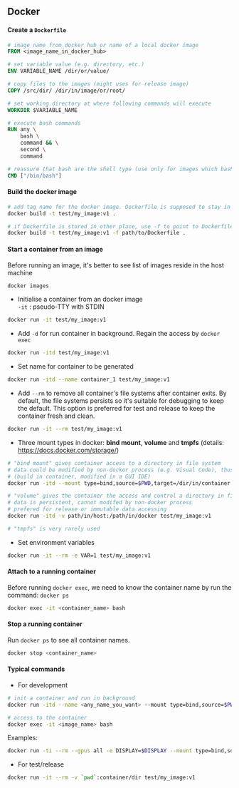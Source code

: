 ## Docker
#### Create a `Dockerfile`
```dockerfile
# image name from docker hub or name of a local docker image
FROM <image_name_in_docker_hub>

# set variable value (e.g. directory, etc.)
ENV VARIABLE_NAME /dir/or/value/

# copy files to the images (might uses for release image)
COPY /src/dir/ /dir/in/image/or/root/

# set working directory at where following commands will execute
WORKDIR $VARIABLE_NAME

# execute bash commands
RUN any \
    bash \
    command && \
    second \
    command

# reassure that bash are the shell type (use only for images which bash is not the default shell)
CMD ["/bin/bash"]

```

#### Build the docker image
```bash
# add tag name for the docker image. Dockerfile is supposed to stay in the same folder
docker build -t test/my_image:v1 .

# if Dockerfile is stored in other place, use -f to point to Dockerfile
docker build -t test/my_image:v1 -f path/to/Dockerfile .
```

#### Start a container from an image

Before running an image, it's better to see list of images reside in the host machine  
```bash
docker images
```

* Initialise a container from an docker image  
`-it` : pseudo-TTY with STDIN

```bash
docker run -it test/my_image:v1
```

* Add `-d` for run container in background. Regain the access by `docker exec`
```bash
docker run -itd test/my_image:v1
```

* Set name for container to be generated
```bash
docker run -itd --name container_1 test/my_image:v1
```

* Add `--rm` to remove all container's file systems after container exits. By default, the file systems persists so it's suitable for debugging to keep the default. This option is preferred for test and release to keep the container fresh and clean.

```bash
docker run -it --rm test/my_image:v1
```

* Three mount types in docker: **bind mount**, **volume** and **tmpfs** (details: https://docs.docker.com/storage/)
```bash
# "bind mount" gives container access to a directory in file system 
# data could be modified by non-docker process (e.g. Visual Code), thus, prefered to use in development
# (build in container, modified in a GUI IDE)
docker run -itd --mount type=bind,source=$PWD,target=/dir/in/container test/my_image:v1

# "volume" gives the container the access and control a directory in file system
# data is persistent, cannot modifed by non-docker process
# prefered for release or immutable data accessing
docker run -itd -v path/in/host:/path/in/docker test/my_image:v1

# "tmpfs" is very rarely used

```
* Set environment variables
```bash
docker run -it --rm -e VAR=1 test/my_image:v1
```

#### Attach to a running container
Before running `docker exec`, we need to know the container name by run the command: `docker ps`
```bash
docker exec -it <container_name> bash
```

#### Stop a running container
Run `docker ps` to see all container names.
```bash
docker stop <container_name>
```

#### Typical commands
* For development
```bash
# init a container and run in background
docker run -itd --name <any_name_you_want> --mount type=bind,source=$PWD,target=/dir/in/container test/my_image:v1

# access to the container
docker exec -it <image_name> bash
```
Examples:
```bash
docker run -ti --rm --gpus all -e DISPLAY=$DISPLAY --mount type=bind,source=$PWD,target=/aic_people_counting -v /mnt/6e1ef38e-db2f-4eda-ad11-31252df3b87b/data/Datasets:/Datasets --net host --privileged posesdk:v1
```

* For test/release
```bash
docker run -it --rm -v `pwd`:container/dir test/my_image:v1
```
